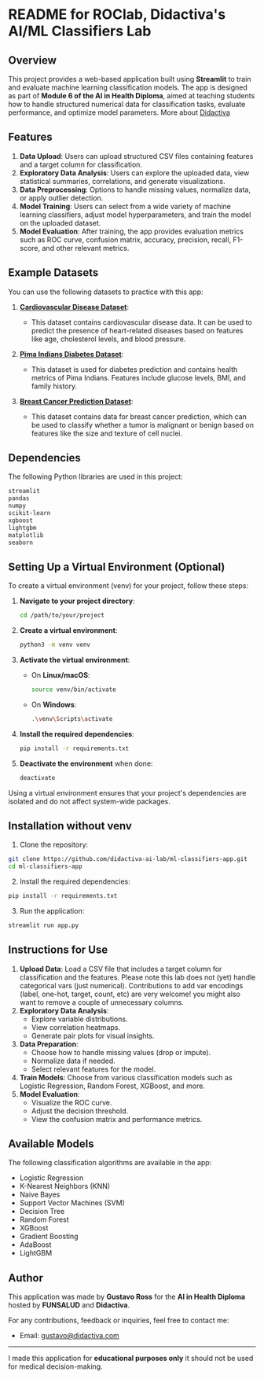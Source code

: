 # README for ROClab, Didactiva's AI/ML Classifiers Lab

## Overview

This project provides a web-based application built using **Streamlit** to train and evaluate machine learning classification models. The app is designed as part of **Module 6 of the AI in Health Diploma**, aimed at teaching students how to handle structured numerical data for classification tasks, evaluate performance, and optimize model parameters. More about [Didactiva](https://didactiva.com)

## Features

1. **Data Upload**: Users can upload structured CSV files containing features and a target column for classification.
2. **Exploratory Data Analysis**: Users can explore the uploaded data, view statistical summaries, correlations, and generate visualizations.
3. **Data Preprocessing**: Options to handle missing values, normalize data, or apply outlier detection.
4. **Model Training**: Users can select from a wide variety of machine learning classifiers, adjust model hyperparameters, and train the model on the uploaded dataset.
5. **Model Evaluation**: After training, the app provides evaluation metrics such as ROC curve, confusion matrix, accuracy, precision, recall, F1-score, and other relevant metrics.

## Example Datasets

You can use the following datasets to practice with this app:

1. **[Cardiovascular Disease Dataset](https://www.kaggle.com/datasets/jocelyndumlao/cardiovascular-disease-dataset?resource=download)**:
   - This dataset contains cardiovascular disease data. It can be used to predict the presence of heart-related diseases based on features like age, cholesterol levels, and blood pressure.
   
2. **[Pima Indians Diabetes Dataset](https://www.kaggle.com/datasets/uciml/pima-indians-diabetes-database)**:
   - This dataset is used for diabetes prediction and contains health metrics of Pima Indians. Features include glucose levels, BMI, and family history.
   
3. **[Breast Cancer Prediction Dataset](https://www.kaggle.com/datasets/merishnasuwal/breast-cancer-prediction-dataset)**:
   - This dataset contains data for breast cancer prediction, which can be used to classify whether a tumor is malignant or benign based on features like the size and texture of cell nuclei.

## Dependencies

The following Python libraries are used in this project:

```bash
streamlit
pandas
numpy
scikit-learn
xgboost
lightgbm
matplotlib
seaborn
```


## Setting Up a Virtual Environment (Optional)

To create a virtual environment (venv) for your project, follow these steps:

1. **Navigate to your project directory**:
   ```bash
   cd /path/to/your/project
   ```

2. **Create a virtual environment**:
   ```bash
   python3 -m venv venv
   ```

3. **Activate the virtual environment**:

   - On **Linux/macOS**:
     ```bash
     source venv/bin/activate
     ```
   - On **Windows**:
     ```bash
     .\venv\Scripts\activate
     ```

4. **Install the required dependencies**:
   ```bash
   pip install -r requirements.txt
   ```

5. **Deactivate the environment** when done:
   ```bash
   deactivate
   ```

Using a virtual environment ensures that your project's dependencies are isolated and do not affect system-wide packages.


## Installation without venv

1. Clone the repository:

```bash
git clone https://github.com/didactiva-ai-lab/ml-classifiers-app.git
cd ml-classifiers-app
```

2. Install the required dependencies:

```bash
pip install -r requirements.txt
```

3. Run the application:

```bash
streamlit run app.py
```

## Instructions for Use

1. **Upload Data**: Load a CSV file that includes a target column for classification and the features. Please note this lab does not (yet) handle categorical vars (just numerical). Contributions to add var encodings (label, one-hot, target, count, etc) are very welcome! you might also want to remove a couple of unnecessary columns. 
2. **Exploratory Data Analysis**: 
   - Explore variable distributions.
   - View correlation heatmaps.
   - Generate pair plots for visual insights.
3. **Data Preparation**:
   - Choose how to handle missing values (drop or impute).
   - Normalize data if needed.
   - Select relevant features for the model.
4. **Train Models**: Choose from various classification models such as Logistic Regression, Random Forest, XGBoost, and more.
5. **Model Evaluation**:
   - Visualize the ROC curve.
   - Adjust the decision threshold.
   - View the confusion matrix and performance metrics.

## Available Models

The following classification algorithms are available in the app:

- Logistic Regression
- K-Nearest Neighbors (KNN)
- Naive Bayes
- Support Vector Machines (SVM)
- Decision Tree
- Random Forest
- XGBoost
- Gradient Boosting
- AdaBoost
- LightGBM

## Author

This application was made by **Gustavo Ross** for the **AI in Health Diploma** hosted by **FUNSALUD** and **Didactiva**.

For any contributions, feedback or inquiries, feel free to contact me:
- Email: gustavo@didactiva.com

---

I made this application for **educational purposes only** it should not be used for medical decision-making.
